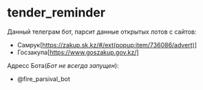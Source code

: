 # tender_reminder
Данный телеграм бот, парсит данные открытых лотов с сайтов:
 - Самрук[https://zakup.sk.kz/#/ext(popup:item/736086/advert)]
 - Госзакупа[https://www.goszakup.gov.kz/]

Адресс Бота(*Бот не всегда запущен*):  
 - @fire_parsival_bot
